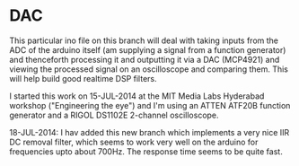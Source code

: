 DAC
===

This particular ino file on this branch will deal with taking inputs from the ADC of the arduino itself (am supplying a signal from a function generator) and thenceforth processing it and outputting it via a DAC (MCP4921) and viewing the processed signal on an oscilloscope and comparing them. This will help build good realtime DSP filters.

I started this work on 15-JUL-2014 at the MIT Media Labs Hyderabad workshop ("Engineering the eye") and I'm using an ATTEN ATF20B function generator and a RIGOL DS1102E 2-channel oscilloscope.

18-JUL-2014: I hav added this new branch which implements a very nice IIR DC removal filter, which seems to work very well on the arduino for frequencies upto about 700Hz. The response time seems to be quite fast.
